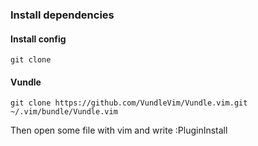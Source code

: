 ### Install dependencies
#### Install config
```
git clone 
```
#### Vundle
```
git clone https://github.com/VundleVim/Vundle.vim.git ~/.vim/bundle/Vundle.vim
```
Then open some file with vim and write :PluginInstall


